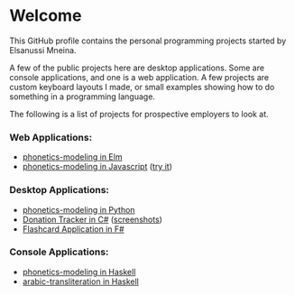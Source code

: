 # Welcome
This GitHub profile contains the personal programming projects started by Elsanussi Mneina.

A few of the public projects here are desktop applications. Some are console applications, and one is a web application.
A few projects are custom keyboard layouts I made, or small examples showing how to do something in a programming language.

The following is a list of projects for prospective employers to look at.

### Web Applications:
- [phonetics-modeling in Elm](https://github.com/elsanussi-s-mneina/phonetics-modeling-elm)
- [phonetics-modeling in Javascript](https://github.com/elsanussi-s-mneina/phonetics-modeling-html-js) ([try it](https://elsanussi-s-mneina.github.io/phonetics-modeling-html-js/))

### Desktop Applications:
- [phonetics-modeling in Python](https://github.com/elsanussi-s-mneina/phonetics-modeling-python)
- [Donation Tracker in C#](https://github.com/elsanussi-s-mneina/DonationTracker) ([screenshots](https://github.com/elsanussi-s-mneina/DonationTracker/wiki/screenshots))  
- [Flashcard Application in F#](https://github.com/elsanussi-s-mneina/flashcard-application-fs)

### Console Applications:
- [phonetics-modeling in Haskell](https://github.com/elsanussi-s-mneina/phonetics-modeling)
- [arabic-transliteration in Haskell](https://github.com/elsanussi-s-mneina/arabic-transliteration)
